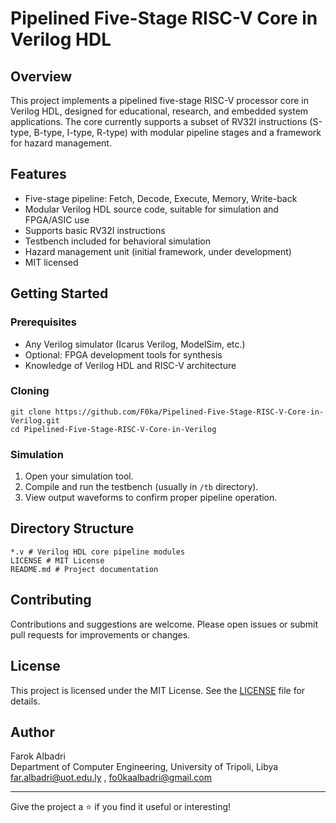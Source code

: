 # Pipelined Five-Stage RISC-V Core in Verilog HDL

## Overview

This project implements a pipelined five-stage RISC-V processor core in Verilog HDL, designed for educational, research, and embedded system applications. The core currently supports a subset of RV32I instructions (S-type, B-type, I-type, R-type) with modular pipeline stages and a framework for hazard management.  

## Features

- Five-stage pipeline: Fetch, Decode, Execute, Memory, Write-back
- Modular Verilog HDL source code, suitable for simulation and FPGA/ASIC use
- Supports basic RV32I instructions
- Testbench included for behavioral simulation
- Hazard management unit (initial framework, under development)
- MIT licensed

## Getting Started

### Prerequisites

- Any Verilog simulator (Icarus Verilog, ModelSim, etc.)
- Optional: FPGA development tools for synthesis
- Knowledge of Verilog HDL and RISC-V architecture

### Cloning

```
git clone https://github.com/F0ka/Pipelined-Five-Stage-RISC-V-Core-in-Verilog.git
cd Pipelined-Five-Stage-RISC-V-Core-in-Verilog
```

### Simulation

1. Open your simulation tool.
2. Compile and run the testbench (usually in `/tb` directory).
3. View output waveforms to confirm proper pipeline operation.

## Directory Structure

```
*.v # Verilog HDL core pipeline modules
LICENSE # MIT License
README.md # Project documentation
```

## Contributing

Contributions and suggestions are welcome. Please open issues or submit pull requests for improvements or changes.

## License

This project is licensed under the MIT License. See the [LICENSE](./LICENSE) file for details.

## Author

Farok Albadri  
Department of Computer Engineering, University of Tripoli, Libya  
far.albadri@uot.edu.ly , fo0kaalbadri@gmail.com

---

Give the project a ⭐ if you find it useful or interesting!
